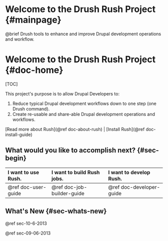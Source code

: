 Welcome to the Drush Rush Project  {#mainpage}
=====================================================

@brief Drush tools to enhance and improve Drupal development operations and workflow.

Welcome to the Drush Rush Project  {#doc-home}
===================

[TOC]


This project's purpose is to allow Drupal Developers to:

1. Reduce typical Drupal development workflows down to one step (one Drush command).
2. Create re-usable and share-able Drupal development operations and workflows.


[Read more about Rush](@ref doc-about-rush)  |    [Install Rush](@ref doc-install-guide)


## What would you like to accomplish next? {#sec-begin}



| I want to use Rush.  | I want to build Rush jobs.   | I want to develop Rush.      |
|:---------------------------|:--------------------------------------|:--------------------------------------|
| @ref doc-user-guide| @ref doc-job-builder-guide | @ref doc-developer-guide |


## What's New {#sec-whats-new}

@ref sec-10-6-2013

@ref sec-09-06-2013